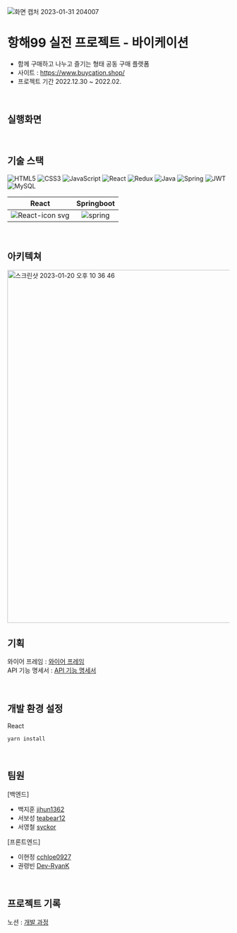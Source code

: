 ![화면 캡처 2023-01-31 204007](https://user-images.githubusercontent.com/115356113/215815984-c5aad40a-56fc-456e-942e-fc0ef860451e.png)

# 항해99 실전 프로젝트 - 바이케이션

+ 함께 구매하고 나누고 즐기는 형태 공동 구매 플랫폼
+ 사이트 : https://www.buycation.shop/
+ 프로젝트 기간 2022.12.30 ~ 2022.02.

<br />

## 실행화면




<br />

## 기술 스택
![HTML5](https://img.shields.io/badge/html5-%23E34F26.svg?style=for-the-badge&logo=html5&logoColor=white)
![CSS3](https://img.shields.io/badge/css3-%231572B6.svg?style=for-the-badge&logo=css3&logoColor=white)
![JavaScript](https://img.shields.io/badge/javascript-%23323330.svg?style=for-the-badge&logo=javascript&logoColor=%23F7DF1E) 
![React](https://img.shields.io/badge/react-%2320232a.svg?style=for-the-badge&logo=react&logoColor=%2361DAFB)
![Redux](https://img.shields.io/badge/redux-%23593d88.svg?style=for-the-badge&logo=redux&logoColor=white)
![Java](https://img.shields.io/badge/java-%23ED8B00.svg?style=for-the-badge&logo=java&logoColor=white)
![Spring](https://img.shields.io/badge/spring-%236DB33F.svg?style=for-the-badge&logo=spring&logoColor=white)
![JWT](https://img.shields.io/badge/JWT-black?style=for-the-badge&logo=JSON%20web%20tokens)
![MySQL](https://img.shields.io/badge/mysql-%2300f.svg?style=for-the-badge&logo=mysql&logoColor=white)

| React | Springboot |
|:------:|:------:|
|![React-icon svg](https://user-images.githubusercontent.com/85235063/189798318-2c7fe7d2-b9ea-45a8-a373-8386474da228.png)|![spring](https://user-images.githubusercontent.com/85235063/189798456-35af17d6-c99e-4412-9057-e01c79cf6d9c.png)|

<br />

## 아키텍쳐

<img width="800" alt="스크린샷 2023-01-20 오후 10 36 46" src="https://user-images.githubusercontent.com/96729804/213707638-a1691ba9-f1c4-461d-b8fd-c6305de37424.png">

<br />

## 기획

와이어 프레임 : [와이어 프레임](https://www.figma.com/file/Guzhia2WzOW4wur7Z3OUCR/%ED%95%AD%ED%95%B499?node-id=0%3A1&t=0U59EVeauLbSOWxL-0)
<br />
API 기능 명세서 : [API 기능 명세서](https://www.notion.so/API-40937cdcf4134fbbb8c715fa1ae8dd10)

<br />

## 개발 환경 설정
React
```React
yarn install
```

<br />

## 팀원
[백엔드]
+ 백지훈 [jihun1362](https://github.com/jihun1362)
+ 서보성 [teabear12](https://github.com/teabear12)
+ 서영철 [syckor](https://github.com/syckor)

[프론트엔드]
+ 이현정 [cchloe0927](https://github.com/cchloe0927)
+ 권령빈 [Dev-RyanK](https://github.com/Dev-RyanK)

<br/>

## 프로젝트 기록
노션 : [개발 과정](https://www.notion.so/10-A-6-72a2a86ec3f9426b935c004867205c45)

